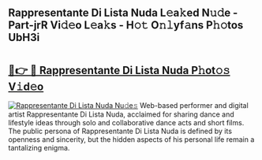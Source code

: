 ## Rappresentante Di Lista Nuda L𝚎a𝚔ed N𝚞𝚍e - Part-jrR Vi𝚍𝚎o L𝚎a𝚔s - H𝚘𝚝 O𝚗𝚕yf𝚊ns P𝚑𝚘tos UbH3i

# <h2><a href="http://kfasyp.oniu.top/?m=Rappresentante+Di+Lista+Nuda">🔗👉 🔴 Rappresentante Di Lista Nuda P𝚑ot𝚘𝚜 V𝚒d𝚎o</a></h2>

[![Rappresentante Di Lista Nuda Nu𝚍e𝚜](https://i.imgur.com/0qMVB7G.gif)](http://kfasyp.oniu.top/?m=Rappresentante+Di+Lista+Nuda)
Web-based performer and digital artist Rappresentante Di Lista Nuda, acclaimed for sharing dance and lifestyle ideas through solo and collaborative dance acts and short films. The public persona of Rappresentante Di Lista Nuda is defined by its openness and sincerity, but the hidden aspects of his personal life remain a tantalizing enigma.  

